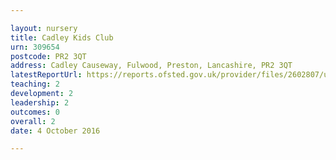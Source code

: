 ```yaml
---

layout: nursery
title: Cadley Kids Club
urn: 309654
postcode: PR2 3QT
address: Cadley Causeway, Fulwood, Preston, Lancashire, PR2 3QT
latestReportUrl: https://reports.ofsted.gov.uk/provider/files/2602807/urn/309654.pdf
teaching: 2
development: 2
leadership: 2
outcomes: 0
overall: 2
date: 4 October 2016

---
```

